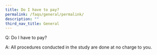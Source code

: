 ```yaml
---
title: Do I have to pay?
permalink: /faqs/general/permalink/
description: ""
third_nav_title: General
---
```

Q: Do I have to pay?

A:  All procedures conducted in the study are done at no charge to you.